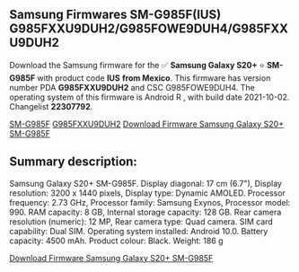 <h2>Samsung Firmwares SM-G985F(IUS) G985FXXU9DUH2/G985FOWE9DUH4/G985FXXU9DUH2</h2>
Download the Samsung firmware for the ✅ <strong>Samsung Galaxy S20+ </strong> ⭐ <strong>SM-G985F</strong> with product code <strong>IUS</strong> <strong> from Mexico</strong>. This firmware has version number PDA <strong>G985FXXU9DUH2</strong> and CSC G985FOWE9DUH4. The operating system of this firmware is Android R , with build date 2021-10-02. Changelist <strong>22307792</strong>.


[SM-G985F](https://samfirm.shop/samsung/model/SM-G985F)
[G985FXXU9DUH2](https://samfirm.shop/samsung/pda/G985FXXU9DUH2)
[Download Firmware Samsung Galaxy S20+ SM-G985F](https://samfirm.shop/samsung/firmware/462399)
<h2>Summary description:</h2>
<p>Samsung Galaxy S20+ SM-G985F. Display diagonal: 17 cm (6.7"), Display resolution: 3200 x 1440 pixels, Display type: Dynamic AMOLED. Processor frequency: 2.73 GHz, Processor family: Samsung Exynos, Processor model: 990. RAM capacity: 8 GB, Internal storage capacity: 128 GB. Rear camera resolution (numeric): 12 MP, Rear camera type: Quad camera. SIM card capability: Dual SIM. Operating system installed: Android 10.0. Battery capacity: 4500 mAh. Product colour: Black. Weight: 186 g</p>


[Download Firmware Samsung Galaxy S20+ SM-G985F](https://samfirm.shop/samsung/firmware/462399)

